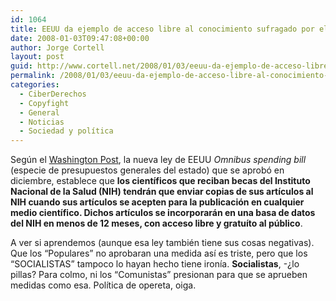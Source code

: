 ```yaml
---
id: 1064
title: EEUU da ejemplo de acceso libre al conocimiento sufragado por el erario público
date: 2008-01-03T09:47:08+00:00
author: Jorge Cortell
layout: post
guid: http://www.cortell.net/2008/01/03/eeuu-da-ejemplo-de-acceso-libre-al-conocimiento-sufragado-por-el-heraldo-publico/
permalink: /2008/01/03/eeuu-da-ejemplo-de-acceso-libre-al-conocimiento-sufragado-por-el-heraldo-publico/
categories:
  - CiberDerechos
  - Copyfight
  - General
  - Noticias
  - Sociedad y polí­tica
---
```

Según el <a title="Artí­culo en el Washinton Post" target="_blank" href="http://www.washingtonpost.com/wp-dyn/content/article/2007/12/20/AR2007122002115.html">Washington Post</a>, la nueva ley de EEUU _Omnibus spending_ _bill_ (especie de presupuestos generales del estado) que se aprobó en diciembre, establece que **los cientí­ficos que reciban becas del Instituto Nacional de la Salud (NIH) tendrán que enviar copias de sus artí­culos al NIH cuando sus artí­culos se acepten para la publicación en cualquier medio cientí­fico. Dichos artí­culos se incorporarán en una basa de datos del NIH en menos de 12 meses, con acceso libre y gratuí­to al público**.

A ver si aprendemos (aunque esa ley también tiene sus cosas negativas). Que los &#8220;Populares&#8221; no aprobaran una medida así­ es triste, pero que los &#8220;SOCIALISTAS&#8221; tampoco lo hayan hecho tiene ironí­a. **Socialistas**, -¿lo pillas? Para colmo, ni los &#8220;Comunistas&#8221; presionan para que se aprueben medidas como esa. Polí­tica de opereta, oiga.